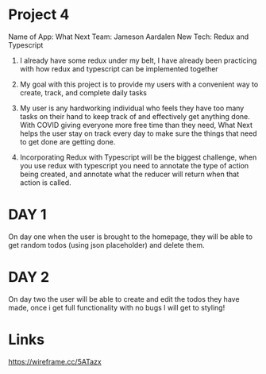 # Project 4
Name of App: What Next
Team: Jameson Aardalen
New Tech: Redux and Typescript

1. I already have some redux under my belt, I have already been practicing with how
redux and typescript can be implemented together

2. My goal with this project is to provide my users with a convenient way to create, track, and complete daily tasks

3. My user is any hardworking individual who feels they have too many tasks on their hand to keep track of and effectively get anything done. With COVID giving everyone more free time than they need, What Next helps the user stay on track every day to make sure the things that need to get done are getting done.

4. Incorporating Redux with Typescript will be the biggest challenge, when you use redux with typescript you need to annotate the type of action being created, and annotate what the reducer will return when that action is called.

# DAY 1
On day one when the user is brought to the homepage, they will be able to get random todos (using json placeholder) and delete them.

# DAY 2
On day two the user will be able to create and edit the todos they have made, once i get full functionality with no bugs I will get to styling!

# Links
https://wireframe.cc/5ATazx